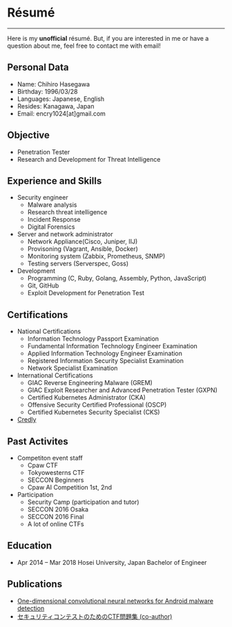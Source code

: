 # Résumé
---
Here is my **unofficial** résumé. But, if you are interested in me or have a question about me, feel free to contact me with email!

## Personal Data
- Name: Chihiro Hasegawa
- Birthday: 1996/03/28
- Languages: Japanese, English
- Resides: Kanagawa, Japan
- Email: encry1024[at]gmail.com

## Objective

- Penetration Tester
- Research and Development for Threat Intelligence
  
## Experience and Skills
- Security engineer
  - Malware analysis
  - Research threat intelligence
  - Incident Response
  - Digital Forensics
- Server and network administrator
  - Network Appliance(Cisco, Juniper, IIJ)
  - Provisoning (Vagrant, Ansible, Docker)
  - Monitoring system (Zabbix, Prometheus, SNMP)
  - Testing servers (Serverspec, Goss)
- Development
  - Programming (C, Ruby, Golang, Assembly, Python, JavaScript)
  - Git, GitHub
  - Exploit Development for Penetration Test

## Certifications
- National Certifications
  - Information Technology Passport Examination
  - Fundamental Information Technology Engineer Examination
  - Applied Information Technology Engineer Examination
  - Registered Information Security Specialist Examination
  - Network Specialist Examination
- International Certifications
  - GIAC Reverse Engineering Malware (GREM)
  - GIAC Exploit Researcher and Advanced Penetration Tester (GXPN)
  - Certified Kubernetes Administrator (CKA)
  - Offensive Security Certified Professional (OSCP)
  - Certified Kubernetes Security Specialist (CKS)
- [Credly](https://www.credly.com/users/chihiro-hasegawa/badges?sort=-state_updated_at&page=1)

## Past Activites
- Competiton event staff
  - Cpaw CTF
  - Tokyowesterns CTF
  - SECCON Beginners
  - Cpaw AI Competition 1st, 2nd
- Participation
  - Security Camp (participation and tutor)
  - SECCON 2016 Osaka
  - SECCON 2016 Final
  - A lot of online CTFs
  
## Education
- Apr 2014 – Mar 2018 Hosei University, Japan Bachelor of Engineer

## Publications
- [One-dimensional convolutional neural networks for Android malware detection](https://ieeexplore.ieee.org/abstract/document/8368693)
- [セキュリティコンテストのためのCTF問題集 (co-author)](https://book.mynavi.jp/ec/products/detail/id=75673)

